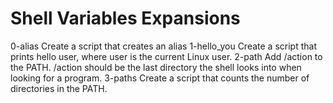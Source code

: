 # Shell Variables Expansions
0-alias  Create a script that creates an alias
1-hello_you  Create a script that prints hello user, where user is the current Linux user.
2-path  Add /action to the PATH. /action should be the last directory the shell looks into when looking for a program.
3-paths   Create a script that counts the number of directories in the PATH.
